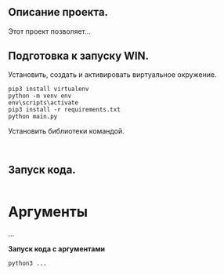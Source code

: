 #  

## Описание проекта.   
Этот проект позволяет...  
    
## Подготовка к запуску WIN.  
Установить, создать и активировать виртуальное окружение.
```
pip3 install virtualenv
python -m venv env
env\scripts\activate
pip3 install -r requirements.txt
python main.py
```
Установить библиотеки командой.  
```
 
``` 
    
## Запуск кода.  
```

```
# Аргументы
...  
    
**Запуск кода с аргументами**   
```
python3 ...
```
